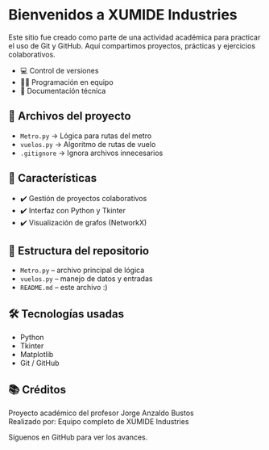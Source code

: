 # Bienvenidos a XUMIDE Industries

Este sitio fue creado como parte de una actividad académica para practicar el uso de Git y GitHub. Aquí compartimos proyectos, prácticas y ejercicios colaborativos.

- 💻 Control de versiones
- 👨‍💻 Programación en equipo
- 📘 Documentación técnica

## 📁 Archivos del proyecto

- `Metro.py` → Lógica para rutas del metro
- `vuelos.py` → Algoritmo de rutas de vuelo
- `.gitignore` → Ignora archivos innecesarios

## 🚀 Características
- ✔️ Gestión de proyectos colaborativos
- ✔️ Interfaz con Python y Tkinter
- ✔️ Visualización de grafos (NetworkX)

## 📁 Estructura del repositorio
- `Metro.py` – archivo principal de lógica
- `vuelos.py` – manejo de datos y entradas
- `README.md` – este archivo :)

## 🛠️ Tecnologías usadas
- Python
- Tkinter
- Matplotlib
- Git / GitHub

## 📚 Créditos
Proyecto académico del profesor Jorge Anzaldo Bustos  
Realizado por: Equipo completo de XUMIDE Industries

Síguenos en GitHub para ver los avances.

